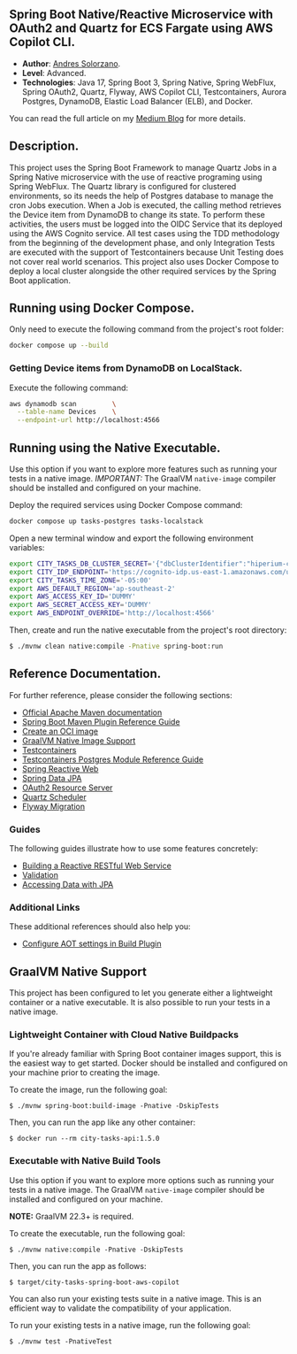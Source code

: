 
## Spring Boot Native/Reactive Microservice with OAuth2 and Quartz for ECS Fargate using AWS Copilot CLI.

* **Author**: [Andres Solorzano](https://www.linkedin.com/in/aosolorzano/).
* **Level**: Advanced.
* **Technologies**: Java 17, Spring Boot 3, Spring Native, Spring WebFlux, Spring OAuth2, Quartz, Flyway, AWS Copilot CLI, Testcontainers, Aurora Postgres, DynamoDB, Elastic Load Balancer (ELB), and Docker.

You can read the full article on my [Medium Blog](https://aosolorzano.medium.com/oauth2-in-spring-boot-native-reactive-microservice-with-amazon-cognito-as-oidc-service-c454d84a5234) for more details.

## Description.
This project uses the Spring Boot Framework to manage Quartz Jobs in a Spring Native microservice with the use of reactive programing using Spring WebFlux.
The Quartz library is configured for clustered environments, so its needs the help of Postgres database to manage the cron Jobs execution. 
When a Job is executed, the calling method retrieves the Device item from DynamoDB to change its state. 
To perform these activities, the users must be logged into the OIDC Service that its deployed using the AWS Cognito service.
All test cases using the TDD methodology from the beginning of the development phase, and only Integration Tests are executed with the support of Testcontainers because Unit Testing does not cover real world scenarios.
This project also uses Docker Compose to deploy a local cluster alongside the other required services by the Spring Boot application.

## Running using Docker Compose.
Only need to execute the following command from the project's root folder:
```bash
docker compose up --build
```

### Getting Device items from DynamoDB on LocalStack.
Execute the following command:
```bash
aws dynamodb scan         \
  --table-name Devices    \
  --endpoint-url http://localhost:4566
```

## Running using the Native Executable.
Use this option if you want to explore more features such as running your tests in a native image.
*IMPORTANT:* The GraalVM `native-image` compiler should be installed and configured on your machine.

Deploy the required services using Docker Compose command:
```bash
docker compose up tasks-postgres tasks-localstack
```

Open a new terminal window and export the following environment variables:
```bash
export CITY_TASKS_DB_CLUSTER_SECRET='{"dbClusterIdentifier":"hiperium-city-tasks-db-cluster","password":"postgres123","dbname":"CityTasksDB","engine":"postgres","port":5432,"host":"localhost","username":"postgres"}'
export CITY_IDP_ENDPOINT='https://cognito-idp.us-east-1.amazonaws.com/us-east-1_Fbsb1nVMt'
export CITY_TASKS_TIME_ZONE='-05:00'
export AWS_DEFAULT_REGION='ap-southeast-2'
export AWS_ACCESS_KEY_ID='DUMMY'
export AWS_SECRET_ACCESS_KEY='DUMMY'
export AWS_ENDPOINT_OVERRIDE='http://localhost:4566'
```

Then, create and run the native executable from the project's root directory:
```bash
$ ./mvnw clean native:compile -Pnative spring-boot:run
```

## Reference Documentation.
For further reference, please consider the following sections:

* [Official Apache Maven documentation](https://maven.apache.org/guides/index.html)
* [Spring Boot Maven Plugin Reference Guide](https://docs.spring.io/spring-boot/docs/3.1.0/maven-plugin/reference/html/)
* [Create an OCI image](https://docs.spring.io/spring-boot/docs/3.1.0/maven-plugin/reference/html/#build-image)
* [GraalVM Native Image Support](https://docs.spring.io/spring-boot/docs/3.1.0/reference/html/native-image.html#native-image)
* [Testcontainers](https://www.testcontainers.org/)
* [Testcontainers Postgres Module Reference Guide](https://www.testcontainers.org/modules/databases/postgres/)
* [Spring Reactive Web](https://docs.spring.io/spring-boot/docs/3.1.0/reference/htmlsingle/#web.reactive)
* [Spring Data JPA](https://docs.spring.io/spring-boot/docs/3.1.0/reference/htmlsingle/#data.sql.jpa-and-spring-data)
* [OAuth2 Resource Server](https://docs.spring.io/spring-security/reference/reactive/oauth2/resource-server/)
* [Quartz Scheduler](https://docs.spring.io/spring-boot/docs/3.1.0/reference/htmlsingle/#io.quartz)
* [Flyway Migration](https://docs.spring.io/spring-boot/docs/3.1.0/reference/htmlsingle/#howto.data-initialization.migration-tool.flyway)

### Guides
The following guides illustrate how to use some features concretely:

* [Building a Reactive RESTful Web Service](https://spring.io/guides/gs/reactive-rest-service/)
* [Validation](https://spring.io/guides/gs/validating-form-input/)
* [Accessing Data with JPA](https://spring.io/guides/gs/accessing-data-jpa/)

### Additional Links
These additional references should also help you:

* [Configure AOT settings in Build Plugin](https://docs.spring.io/spring-boot/docs/3.1.0/maven-plugin/reference/htmlsingle/#aot)


## GraalVM Native Support
This project has been configured to let you generate either a lightweight container or a native executable.
It is also possible to run your tests in a native image.

### Lightweight Container with Cloud Native Buildpacks
If you're already familiar with Spring Boot container images support, this is the easiest way to get started.
Docker should be installed and configured on your machine prior to creating the image.

To create the image, run the following goal:

```
$ ./mvnw spring-boot:build-image -Pnative -DskipTests
```

Then, you can run the app like any other container:

```
$ docker run --rm city-tasks-api:1.5.0
```

### Executable with Native Build Tools
Use this option if you want to explore more options such as running your tests in a native image.
The GraalVM `native-image` compiler should be installed and configured on your machine.

**NOTE:** GraalVM 22.3+ is required.

To create the executable, run the following goal:

```
$ ./mvnw native:compile -Pnative -DskipTests
```

Then, you can run the app as follows:
```
$ target/city-tasks-spring-boot-aws-copilot
```

You can also run your existing tests suite in a native image.
This is an efficient way to validate the compatibility of your application.

To run your existing tests in a native image, run the following goal:

```
$ ./mvnw test -PnativeTest
```
